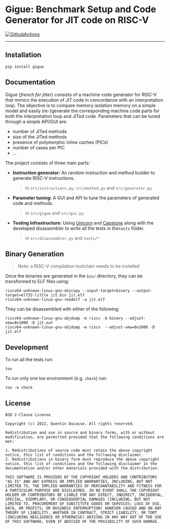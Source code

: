# Gigue: Benchmark Setup and Code Generator for JIT code on RISC-V

[![GithubActions](https://github.com/qducasse/gigue/actions/workflows/github-actions.yml/badge.svg)](https://github.com/QDucasse/gigue/actions)

---

## Installation

```
pip install gigue
```



## Documentation

Gigue (*french for jitter*) consists of a machine code generator for RISC-V that mimics the execution of JIT code in concordance with an interpretation loop. The objective is to compare memory isolation memory on a simple model and easily (re-)generate the corresponding machine code parts for both the interpretation loop and JITed code. Parameters that can be tuned through a simple API/GUI are:

- number of JITed methods
- size of the JITed methods
- presence of polymorphic inline caches (PICs)
- number of cases per PIC
- ...

The project consists of three main parts:

- **Instruction generator:** An random instruction and method builder to generate RISC-V instructions.

  > in `src/instructions.py`, `src/method.py` and `src/generator.py`

- **Parameter tuning:** A GUI and API to tune the parameters of generated code and methods.

  > in `src/gigue` and `src/gui.py`

- **Testing Infrastructure:** Using [Unicorn](https://github.com/unicorn-engine/unicorn) and [Capstone](https://github.com/capstone-engine/capstone) along with the developed disassembler to write all the tests in the`tests` folder.

  > in `src/disassembler.py` and `tests/*`


## Binary Generation

> Note: a RISC-V compilation toolchain needs to be installed

Once the binaries are generated in the `bin/` directory, they can be transformed to ELF files using:
```
riscv64-unknown-linux-gnu-objcopy --input-target=binary --output-target=elf32-little jit.bin jit.elf
riscv64-unknown-linux-gnu-readelf -a jit.elf  
```

They can be disassembled with either of the following:
```
riscv64-unknown-linux-gnu-objdump -m riscv -b binary --adjust-vma=0x1000 -D jit.out
riscv64-unknown-linux-gnu-objdump -m riscv  --adjust-vma=0x1000 -D jit.elf
```


## Development

To run all the tests run:

```
tox
```

To run only one tox environment (e.g. `check`) run:
```
tox -e check
```


## License

```
BSD 2-Clause License

Copyright (c) 2022, Quentin Ducasse. All rights reserved.

Redistribution and use in source and binary forms, with or without modification, are permitted provided that the following conditions are met:

1. Redistributions of source code must retain the above copyright notice, this list of conditions and the following disclaimer.
2. Redistributions in binary form must reproduce the above copyright notice, this list of conditions and the following disclaimer in the documentation and/or other materials provided with the distribution.

THIS SOFTWARE IS PROVIDED BY THE COPYRIGHT HOLDERS AND CONTRIBUTORS "AS IS" AND ANY EXPRESS OR IMPLIED WARRANTIES, INCLUDING, BUT NOT LIMITED TO, THE IMPLIED WARRANTIES OF MERCHANTABILITY AND FITNESS FOR A PARTICULAR PURPOSE ARE DISCLAIMED. IN NO EVENT SHALL THE COPYRIGHT HOLDER OR CONTRIBUTORS BE LIABLE FOR ANY DIRECT, INDIRECT, INCIDENTAL, SPECIAL, EXEMPLARY, OR CONSEQUENTIAL DAMAGES (INCLUDING, BUT NOT LIMITED TO, PROCUREMENT OF SUBSTITUTE GOODS OR SERVICES; LOSS OF USE, DATA, OR PROFITS; OR BUSINESS INTERRUPTION) HOWEVER CAUSED AND ON ANY THEORY OF LIABILITY, WHETHER IN CONTRACT, STRICT LIABILITY, OR TORT (INCLUDING NEGLIGENCE OR OTHERWISE) ARISING IN ANY WAY OUT OF THE USE OF THIS SOFTWARE, EVEN IF ADVISED OF THE POSSIBILITY OF SUCH DAMAGE.
```
